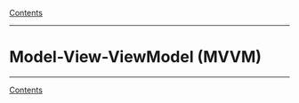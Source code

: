 [Contents](/docs/README.md)

----

# Model-View-ViewModel (MVVM)


----
[Contents](/docs/README.md)
